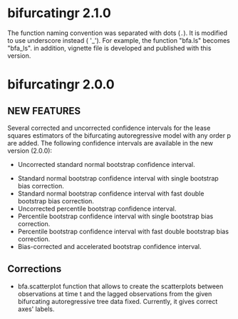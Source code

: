 # bifurcatingr 2.1.0
The function naming convention was separated with dots  (`.`). It is modified to use underscore instead ( '_'). For example, the function "bfa.ls" becomes "bfa_ls".  in addition, vignette file is developed and published with this version.


# bifurcatingr 2.0.0

## NEW FEATURES
Several corrected and uncorrected confidence intervals for the lease squares estimators of the bifurcating autoregressive model with any order p are added. The following confidence intervals are available in the new version (2.0.0):

 * Uncorrected standard normal bootstrap confidence interval.
 - Standard normal bootstrap confidence interval with single bootstrap bias correction.
 - Standard normal bootstrap confidence interval with fast double bootstrap bias correction.
 - Uncorrected percentile bootstrap confidence interval.
 - Percentile bootstrap confidence interval with single bootstrap bias correction.
 - Percentile bootstrap confidence interval with fast double bootstrap bias correction.
 - Bias-corrected and accelerated bootstrap confidence interval.


## Corrections
* bfa.scatterplot function that allows to create the scatterplots between observations at time t and the lagged observations from the given bifurcating autoregressive tree data fixed. Currently, it gives correct axes' labels.    
